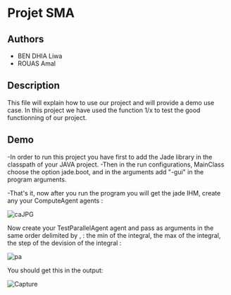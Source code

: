 # Projet SMA 

## Authors 
- BEN DHIA Liwa
- ROUAS Amal

## Description
This file will explain how to use our project and will provide a demo use case.
In this project we have used the function 1/x to test the good functionning of our project. 

## Demo
-In order to run this project you have first to add the Jade library in the classpath of your JAVA project.
-Then in the run configurations, MainClass choose the option jade.boot, and in the arguments add "-gui" in the program arguments.

-That's it, now after you run the program you will get the jade IHM, create any your ComputeAgent agents :

![caJPG](https://user-images.githubusercontent.com/37658985/207713543-642ced3e-a009-4e29-95f5-2b9936f7995e.JPG)

Now create your TestParallelAgent agent and pass as arguments in the same order delimited by , : the min of the integral, the max of the integral, the step of the devision of the integral :

![pa](https://user-images.githubusercontent.com/37658985/207713568-7a8a6cfc-5777-4fd3-bf15-e225b9f686b4.JPG)

You should get this in the output:

![Capture](https://user-images.githubusercontent.com/37658985/208199631-b6a83626-8c26-44e0-9824-00164bbfcf51.GIF)
